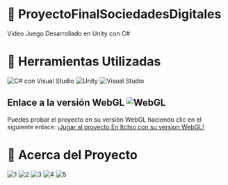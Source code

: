 #  🚀 ProyectoFinalSociedadesDigitales
Video Juego Desarrollado en Unity con C#

# 🔧 Herramientas Utilizadas
  ![C# con Visual Studio](https://img.shields.io/badge/C%23-239120?style=for-the-badge&logo=c-sharp&logoColor=white)
  ![Unity](https://img.shields.io/badge/Unity-000000?style=for-the-badge&logo=unity&logoColor=white)
  ![Visual Studio](https://img.shields.io/badge/Visual%20Studio-5C2D91?style=for-the-badge&logo=visual-studio&logoColor=white)

## Enlace a la versión WebGL ![WebGL](https://img.shields.io/badge/WebGL-%23F7DF1E?style=for-the-badge&logo=webgl&logoColor=black)

Puedes probar el proyecto en su versión WebGL haciendo clic en el siguiente enlace:
[¡Jugar al proyecto En Itchio con su version WebGL!](https://mar0212.itch.io/proyecto-final-sociedades-digitales)

# 📝 Acerca del Proyecto

![1](https://github.com/MDMSerra/ProyectoFinalSociedadesDigitales/assets/122322927/a4f0e901-5fb8-4928-82a5-6504901ccafb)
![2](https://github.com/MDMSerra/ProyectoFinalSociedadesDigitales/assets/122322927/92b6cebf-fca7-44a1-8169-75c367ec3020)
![3](https://github.com/MDMSerra/ProyectoFinalSociedadesDigitales/assets/122322927/ea147e15-08b3-4702-90e2-ce7522c41f17)
![4](https://github.com/MDMSerra/ProyectoFinalSociedadesDigitales/assets/122322927/beccc42a-9817-43bf-8338-0910538cfaf0)
![5](https://github.com/MDMSerra/ProyectoFinalSociedadesDigitales/assets/122322927/f6acaf0f-263b-4d17-98f0-1ff06d4c128f)
